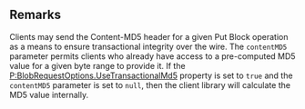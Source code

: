 ## Remarks  
 Clients may send the Content-MD5 header for a given Put Block operation as a means to ensure transactional integrity over the wire.              The `contentMD5` parameter permits clients who already have access to a pre-computed MD5 value for a given byte range to provide it.             If the [P:BlobRequestOptions.UseTransactionalMd5](assetId:///P:BlobRequestOptions.UseTransactionalMd5?qualifyHint=False&autoUpgrade=True) property is set to `true` and the `contentMD5` parameter is set              to `null`, then the client library will calculate the MD5 value internally.
